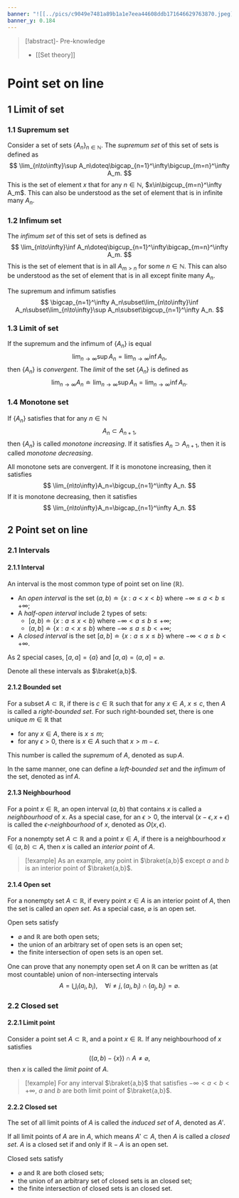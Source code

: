 ```yaml
---
banner: "![[../pics/c9049e7481a89b1a1e7eea44608ddb171646629763870.jpeg]]"
banner_y: 0.184
---
```


>[!abstract]- Pre-knowledge
>- [[Set theory]]

# Point set on line
## 1 Limit of set
### 1.1 Supremum set
Consider a set of sets $\{A_n\}_{n\in\mathbb{N}}$. The *supremum set* of this set of sets is defined as
$$
\lim_{n\to\infty}\sup A_n\doteq\bigcap_{n=1}^\infty\bigcup_{m=n}^\infty A_m.
$$
This is the set of element $x$ that for any $n\in\mathbb{N}$, $x\in\bigcup_{m=n}^\infty A_m$. This can also be understood as the set of element that is in infinite many $A_n$.

### 1.2 Infimum set
The *infimum set* of this set of sets is defined as
$$
\lim_{n\to\infty}\inf A_n\doteq\bigcup_{n=1}^\infty\bigcap_{m=n}^\infty A_m.
$$
This is the set of element that is in all $A_{m>n}$ for some $n\in\mathbb{N}$. This can also be understood as the set of element that is in all except finite many $A_n$.

The supremum and infimum satisfies
$$
\bigcap_{n=1}^\infty A_n\subset\lim_{n\to\infty}\inf A_n\subset\lim_{n\to\infty}\sup A_n\subset\bigcup_{n=1}^\infty A_n.
$$

### 1.3 Limit of set
If the supremum and the infimum of $\{A_n\}$ is equal
$$
\lim_{n\to\infty}\sup A_n=\lim_{n\to\infty}\inf A_n,
$$
then $\{A_n\}$ is *convergent*. The *limit* of the set $\{A_n\}$ is defined as
$$
\lim_{n\to\infty}A_n\doteq\lim_{n\to\infty}\sup A_n=\lim_{n\to\infty}\inf A_n.
$$

### 1.4 Monotone set
If $\{A_n\}$ satisfies that for any $n\in\mathbb{N}$
$$
A_n\subset A_{n+1},
$$
then $\{A_n\}$ is called *monotone increasing*. If it satisfies $A_n\supset A_{n+1}$, then it is called *monotone decreasing*.

All monotone sets are convergent. If it is monotone increasing, then it satisfies
$$
\lim_{n\to\infty}A_n=\bigcup_{n=1}^\infty A_n.
$$
If it is monotone decreasing, then it satisfies
$$
\lim_{n\to\infty}A_n=\bigcap_{n=1}^\infty A_n.
$$

## 2 Point set on line
### 2.1 Intervals
#### 2.1.1 Interval
An interval is the most common type of point set on line ($\mathbb{R}$).
- An *open interval* is the set $(a,b)\doteq\{x:a<x<b\}$ where $-\infty\leqslant a<b\leqslant+\infty$;
- A *half-open interval* include 2 types of sets:
	- $[a,b)\doteq\{x:a\leqslant x<b\}$ where $-\infty<a\leqslant b\leqslant+\infty$;
	- $(a,b]\doteq\{x:a<x\leqslant b\}$ where $-\infty\leqslant a\leqslant b<+\infty$;
- A *closed interval* is the set $[a,b]\doteq\{x:a\leqslant x\leqslant b\}$ where $-\infty<a\leqslant b<+\infty$.

As 2 special cases, $[a,a]=\{a\}$ and $[a,a)=(a,a]=\varnothing$.

Denote all these intervals as $\braket{a,b}$.

#### 2.1.2 Bounded set
For a subset $A\subset\mathbb{R}$, if there is $c\in\mathbb{R}$ such that for any $x\in A$, $x\leqslant c$, then $A$ is called a *right-bounded set*. For such right-bounded set, there is one unique $m\in\mathbb{R}$ that
- for any $x\in A$, there is $x\leqslant m$;
- for any $\epsilon>0$, there is $x\in A$ such that $x>m-\epsilon$.

This number is called the *supremum* of $A$, denoted as $\sup A$.

In the same manner, one can define a *left-bounded set* and the *infimum* of the set, denoted as $\inf A$.

#### 2.1.3 Neighbourhood
For a point $x\in\mathbb{R}$, an open interval $(a,b)$ that contains $x$ is called a *neighbourhood* of $x$. As a special case, for an $\epsilon>0$, the interval $(x-\epsilon,x+\epsilon)$ is called the *$\epsilon$-neighbourhood* of $x$, denoted as $O(x,\epsilon)$.

For a nonempty set $A\subset\mathbb{R}$ and a point $x\in A$, if there is a neighbourhood $x\in(a,b)\subset A$, then $x$ is called an *interior point* of $A$.

>[!example]
>As an example, any point in $\braket{a,b}$ except $a$ and $b$ is an interior point of $\braket{a,b}$.

#### 2.1.4 Open set
For a nonempty set $A\subset\mathbb{R}$, if every point $x\in A$ is an interior point of $A$, then the set is called an *open set*. As a special case, $\varnothing$ is an open set.

Open sets satisfy
- $\varnothing$ and $\mathbb{R}$ are both open sets;
- the union of an arbitrary set of open sets is an open set;
- the finite intersection of open sets is an open set.

One can prove that any nonempty open set $A$ on $\mathbb{R}$ can be written as (at most countable) union of non-intersecting intervals
$$
A=\bigcup_i(a_i,b_i),\quad \forall i\ne j,(a_i,b_i)\cap(a_j,b_j)=\varnothing.
$$

### 2.2 Closed set
#### 2.2.1 Limit point
Consider a point set $A\subset\mathbb{R}$, and a point $x\in\mathbb{R}$. If any neighbourhood of $x$ satisfies
$$
((a,b)-\{x\})\cap A\ne\varnothing,
$$
then $x$ is called the *limit point* of $A$.

>[!example]
>For any interval $\braket{a,b}$ that satisfies $-\infty<a<b<+\infty$, $a$ and $b$ are both limit point of $\braket{a,b}$.

#### 2.2.2 Closed set
The set of all limit points of $A$ is called the *induced set* of $A$, denoted as $A'$.

If all limit points of $A$ are in $A$, which means $A'\subset A$, then $A$ is called a *closed set*. $A$ is a closed set if and only if $\mathbb{R}-A$ is an open set.

Closed sets satisfy
- $\varnothing$ and $\mathbb{R}$ are both closed sets;
- the union of an arbitrary set of closed sets is an closed set;
- the finite intersection of closed sets is an closed set.
